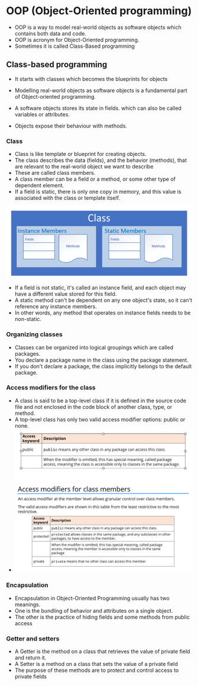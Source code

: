 # OOP (Object-Oriented programming)

- OOP is a way to model real-world objects as software objects which contains both data and code.
- OOP is acronym for Object-Oriented programming.
- Sometimes it is called Class-Based programming

## Class-based programming
- It starts with classes which becomes the blueprints for objects 

- Modelling real-world objects as software objects is a fundamental part of Object-oriented programming.
- A software objects stores its state in fields. which can also be called variables or attributes.
- Objects expose their behaviour with methods.
### Class
- Class is like template or blueprint for creating objects.
- The class describes the data (fields), and the behavior (methods), that are relevant to the real-world object we want to describe
- These are called class members.
- A class member can be a field or a method, or some other type of dependent element.
- If a field is static, there is only one copy in memory, and this value is associated with the class or template itself.

![img_4.png](img_4.png) 

- If a field is not static, it's called an instance field, and each object may have a different value stored for this field.
- A static method can't be dependent on any one object's state, so it can't reference any instance members.
- In other words, any method that operates on instance fields needs to be non-static.

### Organizing classes
- Classes can be organized into logical groupings which are called packages. 
- You declare a package name in the class using the package statement.
- If you don't declare a package, the class implicitly belongs to the default package.


### Access modifiers for the class

- A class is said to be a top-level class if it is defined in the source code file and not enclosed in the code block of another class, type, or method.
- A top-level class has only two valid access modifier options: public or none.
![img_5.png](img_5.png)
- ![img_6.png](img_6.png)

### Encapsulation 
- Encapsulation in Object-Oriented Programming usually has two meanings.
- One is the bundling of behavior and attributes on a single object.
- The other is the practice of hiding fields and some methods from public access


### Getter and setters 
- A Getter is the method on a class that retrieves the value of  private field and return it.
- A Setter is a method on a class that sets the value of a private field
- The purpose of these methods are to protect and control access to private fields